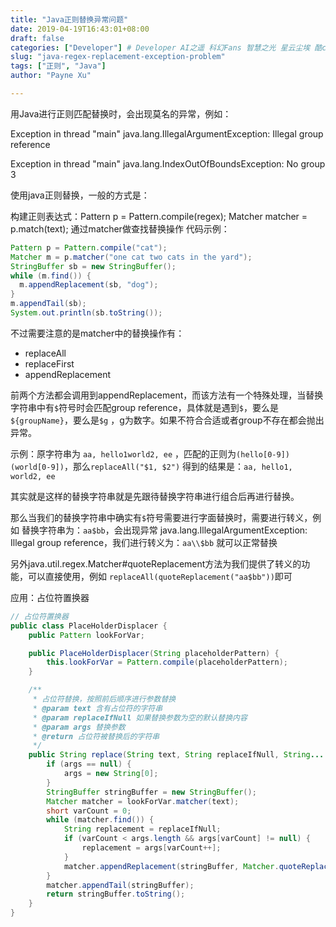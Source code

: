 ```yaml
---
title: "Java正则替换异常问题"
date: 2019-04-19T16:43:01+08:00
draft: false
categories: ["Developer"] # Developer AI之遥 科幻Fans 智慧之光 星云尘埃 酷cool玩
slug: "java-regex-replacement-exception-problem"
tags: ["正则", "Java"]
author: "Payne Xu"

---
```


用Java进行正则匹配替换时，会出现莫名的异常，例如：

Exception in thread "main" java.lang.IllegalArgumentException: Illegal group reference

Exception in thread "main" java.lang.IndexOutOfBoundsException: No group 3

使用java正则替换，一般的方式是：

构建正则表达式：Pattern p = Pattern.compile(regex);
Matcher matcher = p.match(text);
通过matcher做查找替换操作
代码示例：

```java
Pattern p = Pattern.compile("cat");
Matcher m = p.matcher("one cat two cats in the yard");
StringBuffer sb = new StringBuffer();
while (m.find()) {
  m.appendReplacement(sb, "dog");
}
m.appendTail(sb);
System.out.println(sb.toString());
```

不过需要注意的是matcher中的替换操作有：

- replaceAll
- replaceFirst
- appendReplacement

前两个方法都会调用到appendReplacement，而该方法有一个特殊处理，当替换字符串中有`$`符号时会匹配group reference，具体就是遇到`$`，要么是`${groupName}`，要么是`$g` ，g为数字。如果不符合合适或者group不存在都会抛出异常。

示例：原字符串为 `aa, hello1world2, ee` ，匹配的正则为`(hello[0-9])(world[0-9])`，那么`replaceAll("$1, $2")` 得到的结果是：`aa, hello1, world2, ee`

其实就是这样的替换字符串就是先跟待替换字符串进行组合后再进行替换。


那么当我们的替换字符串中确实有`$`符号需要进行字面替换时，需要进行转义，例如  替换字符串为：`aa$bb`，会出现异常 java.lang.IllegalArgumentException: Illegal group reference，我们进行转义为：`aa\\$bb` 就可以正常替换

另外java.util.regex.Matcher#quoteReplacement方法为我们提供了转义的功能，可以直接使用，例如 `replaceAll(quoteReplacement("aa$bb"))`即可

应用：占位符置换器

```java
// 占位符置换器
public class PlaceHolderDisplacer {
    public Pattern lookForVar;

    public PlaceHolderDisplacer(String placeholderPattern) {
        this.lookForVar = Pattern.compile(placeholderPattern);
    }

    /**
     * 占位符替换，按照前后顺序进行参数替换
     * @param text 含有占位符的字符串
     * @param replaceIfNull 如果替换参数为空的默认替换内容
     * @param args 替换参数
     * @return 占位符被替换后的字符串
     */
    public String replace(String text, String replaceIfNull, String... args) {
        if (args == null) {
            args = new String[0];
        }
        StringBuffer stringBuffer = new StringBuffer();
        Matcher matcher = lookForVar.matcher(text);
        short varCount = 0;
        while (matcher.find()) {
            String replacement = replaceIfNull;
            if (varCount < args.length && args[varCount] != null) {
                replacement = args[varCount++];
            }
            matcher.appendReplacement(stringBuffer, Matcher.quoteReplacement(replacement));
        }
        matcher.appendTail(stringBuffer);
        return stringBuffer.toString();
    }
}
```